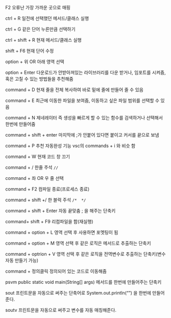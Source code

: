 F2 오류난 가장 가까운 곳으로 매핑

ctrl + R 일전에 선택했던 메서드/클래스 실행

ctrl + G 같은 단어 누른만큼 선택하기 

ctrl + shift + R 현재 메서드/클래스 실행

shift + F6 현재 단어 수정

option + 위 OR 아래 영역 선택

option + Enter 다운로드가 안받아져있는 라이브러리를 다운 받거나, 임포트를 시켜줌, 혹은 고칠 수 있는 방법들을 추천해줌

command + D 현재 줄을 전체 복사하여 바로 밑에 줄에 만들어 줄 수 있음

command + E 최근에 이동한 파일을 보여줌, 이동하고 싶은 파일 범위를 선택할 수 있음

command + N 제네레이터 즉 생성을 빠르게 할 수 있는 함수를 검색하거나 선택해서 한번에 만들어줌

command + shift + enter 마지막에 ;가 안붙어 있다면 붙이고 커서를 끝으로 보냄

command + P 추천 자동완성 기능 vsc의 commands + i 와 비슷 함

command + W 현재 코드 창 끄기

command + /  한줄 주석 `//`

command + 좌 OR 우  줄 선택

command + F2 컴파일 종료(프로세스 종료)

command + shift +/  한 블럭 주석 `/*  */`

command + shift + Enter 자동 끝맞춤 ; 을 해주는 단축키

command+ shift + F9 리컴파일을 함(재실행)

command + option + L 영역 선택 후 사용하면 포멧팅이 됨

command + option + M 영역 선택 후 같은 로직은 메서드로 추출하는 단축키

command + optrion + V 영역 선택 후 같은 로직을 전역변수로 추출하는 단축키(변수 자동 만들기 가능)

command + 정의클릭 정의되어 있는 코드로 이동해줌

psvm public static void main(String[] args) 메서드를 한번에 만들어주는 단축키

sout 프린트문을 자동으로 써주는 단축어로 System.out.println(“”) 을 한번에 만들어준다.

soutv 프린트문을 자동으로 써주고 변수를 자동 매칭해준다. 

